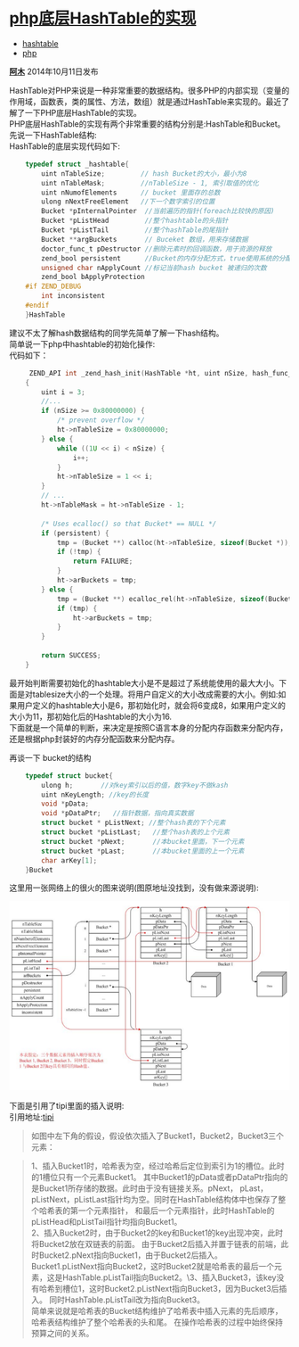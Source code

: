 # [php底层HashTable的实现][0]

* [hashtable][1]
* [php][2]

[**阿木**][3] 2014年10月11日发布 

HashTable对PHP来说是一种非常重要的数据结构。很多PHP的内部实现（变量的作用域，函数表，类的属性、方法，数组）就是通过HashTable来实现的。最近了解了一下PHP底层HashTable的实现。  
PHP底层HashTable的实现有两个非常重要的结构分别是:HashTable和Bucket。  
先说一下HashTable结构:  
HashTable的底层实现代码如下:

```c
    typedef struct _hashtable{
        uint nTableSize;         // hash Bucket的大小，最小为8
        uint nTableMask;         //nTableSize - 1, 索引取值的优化
        uint nNumofElements      // bucket 里面存的总数 
        ulong nNextFreeElement   //下一个数字索引的位置
        Bucket *pInternalPointer  //当前遍历的指针(foreach比较快的原因)
        Bucket *pListHead         //整个hashtable的头指针
        Bucket *pListTail         //整个hashTable的尾指针
        Bucket **argBuckets       // Buceket 数组，用来存储数据
        doctor_func_t pDestructor //删除元素时的回调函数，用于资源的释放
        zend_bool persistent      //Bucket的内存分配方式，true使用系统的分配函数，false 使用php的内存分配函数
        unsigned char nApplyCount //标记当前hash bucket 被递归的次数
        zend_bool bApplyProtection 
    #if ZEND_DEBUG
        int inconsistent           
    #endif 
    }HashTable
```

建议不太了解hash数据结构的同学先简单了解一下hash结构。  
简单说一下php中hashtable的初始化操作:  
代码如下：

```c
     ZEND_API int _zend_hash_init(HashTable *ht, uint nSize, hash_func_t pHashFunction, dtor_func_t pDestructor, zend_bool persistent ZEND_FILE_LINE_DC)
    {
        uint i = 3;
        //...
        if (nSize >= 0x80000000) {
            /* prevent overflow */
            ht->nTableSize = 0x80000000;
        } else {
            while ((1U << i) < nSize) {
                i++;
            }
            ht->nTableSize = 1 << i;
        }
        // ...
        ht->nTableMask = ht->nTableSize - 1;
    
        /* Uses ecalloc() so that Bucket* == NULL */
        if (persistent) {
            tmp = (Bucket **) calloc(ht->nTableSize, sizeof(Bucket *));
            if (!tmp) {
                return FAILURE;
            }
            ht->arBuckets = tmp;
        } else {
            tmp = (Bucket **) ecalloc_rel(ht->nTableSize, sizeof(Bucket *));
            if (tmp) {
                ht->arBuckets = tmp;
            }
        }
    
        return SUCCESS;
    }
```

最开始判断需要初始化的hashtable大小是不是超过了系统能使用的最大大小。下面是对tablesize大小的一个处理。将用户自定义的大小改成需要的大小。例如:如果用户定义的hashtable大小是6，那初始化时，就会将6变成8，如果用户定义的大小为11，那初始化后的Hashtable的大小为16.  
下面就是一个简单的判断，来决定是按照C语言本身的分配内存函数来分配内存，还是根据php封装好的内存分配函数来分配内存。

再谈一下 bucket的结构

```c
    typedef struct bucket{
        ulong h;       //对key索引以后的值，数字key不做kash
        uint nKeyLength; //key的长度
        void *pData;     
        void *pDataPtr;   //指针数据，指向真实数据
        struct bucket * pListNext; //整个hash表的下个元素
        struct bucket *pListLast;   //整个hash表的上个元素
        struct bucket *pNext;       //本bucket里面，下一个元素
        struct bucket *pLast;       //本bucket里面的上一个元素
        char arKey[1];
    }Bucket
```

这里用一张网络上的很火的图来说明(图原地址没找到，没有做来源说明):

![](./img/1.png)

下面是引用了tipi里面的插入说明:  
引用地址:[tipi][5]

> 如图中左下角的假设，假设依次插入了Bucket1，Bucket2，Bucket3三个元素：

> 1、插入Bucket1时，哈希表为空，经过哈希后定位到索引为1的槽位。此时的1槽位只有一个元素Bucket1。 其中Bucket1的pData或者pDataPtr指向的是Bucket1所存储的数据。此时由于没有链接关系。pNext， pLast，pListNext，pListLast指针均为空。同时在HashTable结构体中也保存了整个哈希表的第一个元素指针， 和最后一个元素指针，此时HashTable的pListHead和pListTail指针均指向Bucket1。  
> 2、插入Bucket2时，由于Bucket2的key和Bucket1的key出现冲突，此时将Bucket2放在双链表的前面。 由于Bucket2后插入并置于链表的前端，此时Bucket2.pNext指向Bucket1，由于Bucket2后插入。 Bucket1.pListNext指向Bucket2，这时Bucket2就是哈希表的最后一个元素，这是HashTable.pListTail指向Bucket2。\3、插入Bucket3，该key没有哈希到槽位1，这时Bucket2.pListNext指向Bucket3，因为Bucket3后插入。 同时HashTable.pListTail改为指向Bucket3。  
> 简单来说就是哈希表的Bucket结构维护了哈希表中插入元素的先后顺序，哈希表结构维护了整个哈希表的头和尾。 在操作哈希表的过程中始终保持预算之间的关系。

[0]: https://segmentfault.com/a/1190000000718519
[1]: https://segmentfault.com/t/hashtable/blogs
[2]: https://segmentfault.com/t/php/blogs
[3]: https://segmentfault.com/u/forse
[4]: ./img/bVdaY5.png
[5]: http://www.php-internals.com/book/?p=chapt03/03-01-02-hashtable-in-php